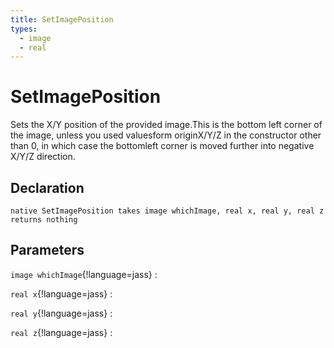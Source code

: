 ```yaml
---
title: SetImagePosition
types:
  - image
  - real
---
```


# SetImagePosition
Sets the X/Y position of the provided image.This is the bottom left corner of the image, unless you used valuesform originX/Y/Z in the constructor other than 0, in which case the bottomleft corner is moved further into negative X/Y/Z direction.

## Declaration

```jass
native SetImagePosition takes image whichImage, real x, real y, real z returns nothing
```

## Parameters
`image whichImage`{!language=jass}
: 

`real x`{!language=jass}
: 

`real y`{!language=jass}
: 

`real z`{!language=jass}
: 
